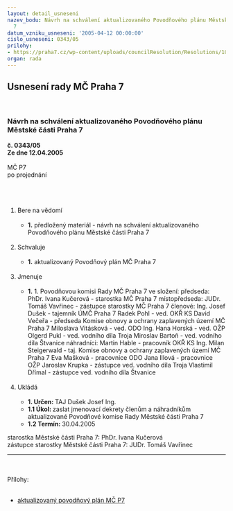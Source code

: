 ```yaml
---
layout: detail_usneseni
nazev_bodu: Návrh na schválení aktualizovaného Povodňového plánu Městské části Praha
  7
datum_vzniku_usneseni: '2005-04-12 00:00:00'
cislo_usneseni: 0343/05
prilohy:
- https://praha7.cz/wp-content/uploads/councilResolution/Resolutions/10033/pov_plan.doc
organ: rada
---
```

<div id="ucUsn_pList" class="usn">
	<span><h2>Usnesení rady MČ Praha 7 </h2>
<br></span><div class="standBody">
<span><h3>Návrh na schválení aktualizovaného Povodňového plánu Městské části Praha 7</h3></span><div class="center">
		<strong>č. 0343/05</strong><br>
	</div>
<div class="center">
		<strong>Ze dne 12.04.2005</strong><br><br>
	</div>MČ P7<br>po projednání<br><br><br><ol>
<br><li>Bere na vědomí <br><ul>
<br><li>
<strong>1.</strong> předložený materiál - návrh na schválení aktualizovaného Povodňového plánu Městské části Praha 7</li>
</ul>
<br>
</li>
<li>Schvaluje <br><ul>
<br><li>
<strong>1.</strong> aktualizovaný Povodňový plán MČ Praha 7</li>
</ul>
<br>
</li>
<li>Jmenuje <br><ul>
<br><li>
<strong>1.</strong> 1. Povodňovou komisi Rady MČ Praha 7 ve složení: předseda: PhDr. Ivana Kučerová - starostka MČ Praha 7 místopředseda: JUDr. Tomáš Vavřinec - zástupce starostky MČ Praha 7 členové: Ing. Josef Dušek - tajemník ÚMČ Praha 7 Radek Pohl - ved. OKŘ KS David Večeřa - předseda Komise obnovy a ochrany zaplavených území MČ Praha 7 Miloslava Vitásková - ved. ODO Ing. Hana Horská - ved. OŽP Olgerd Pukl - ved. vodního díla Troja Miroslav Bartoň - ved. vodního díla Štvanice náhradníci: Martin Hable - pracovník OKŘ KS Ing. Milan Steigerwald - taj. Komise obnovy a ochrany zaplavených území MČ Praha 7 Eva Mašková - pracovnice ODO Jana Illová - pracovnice OŽP Jaroslav Krupka - zástupce ved. vodního díla Troja Vlastimil Dřímal - zástupce ved. vodního díla Štvanice</li>
</ul>
<br>
</li>
<li>Ukládá <br><ul>
<br><li>
<strong>1. Určen: </strong>TAJ Dušek Josef Ing. <br>
</li>
<li>
<strong>1.1 Úkol: </strong>zaslat jmenovací dekrety členům a náhradníkům aktualizované Povodňové komise Rady Městské části Praha 7 <br>
</li>
<li>
<strong>1.2 Termín: </strong>30.04.2005</li>
</ul>
</li>
</ol>starostka Městské části Praha 7: PhDr. Ivana Kučerová<br>zástupce starostky Městské části Praha 7: JUDr. Tomáš Vavřinec <br><hr>
<br><br>Přílohy: <br><ul>
<br><li><a href="/zdroj.aspx?typ=4&amp;Id=6900&amp;sh=-422435202" target="_blank" title="Odkaz na soubor - 821,5 kB - nové okno">aktualizovaný povodňový plán MČ P7</a></li>
</ul>
</div>
</div>